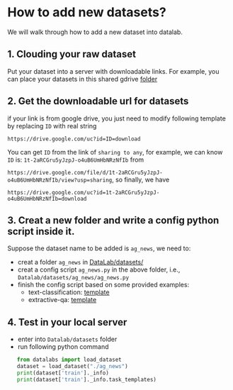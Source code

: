 # How to add new datasets?

We will walk through how to add a new dataset into datalab.


## 1. Clouding your raw dataset
Put your dataset into a server with downloadable links.
For example, you can place your datasets in this shared gdrive [folder](https://drive.google.com/drive/folders/1JttBMEoUmVZ8wF7Qa6C8h32XJpqEOd7u?usp=sharing)


## 2. Get the downloadable url for datasets

if your link is from google drive, you just need to modify following template by replacing `ID` with real string

`https://drive.google.com/uc?id=ID=download`

You can get `ID` from the link of `sharing to any`, for example, we can know
`ID` is: `1t-2aRCGru5yJzpJ-o4uB6UmHbNRzNfIb` from 

`https://drive.google.com/file/d/1t-2aRCGru5yJzpJ-o4uB6UmHbNRzNfIb/view?usp=sharing`, 
so finally, we have

`https://drive.google.com/uc?id=1t-2aRCGru5yJzpJ-o4uB6UmHbNRzNfIb=download`


## 3. Creat a new folder and write a config python script inside it.

Suppose the dataset name to be added is `ag_news`, we need to:
* creat a folder `ag_news` in [DataLab/datasets/](https://github.com/ExpressAI/DataLab/tree/main/datasets)
* creat a config script `ag_news.py` in the above folder, i.e., `Datalab/datasets/ag_news/ag_news.py`
* finish the config script based on some provided examples:
    * text-classification: [template](https://github.com/ExpressAI/DataLab/blob/main/datasets/ag_news/ag_news.py)
    * extractive-qa: [template](https://github.com/ExpressAI/DataLab/blob/main/datasets/squad/squad.py)
    


## 4. Test in your local server
* enter into `Datalab/datasets` folder
* run following python command

```python
   from datalabs import load_dataset
   dataset = load_dataset("./ag_news")
   print(dataset['train']._info)
   print(dataset['train']._info.task_templates)
```


